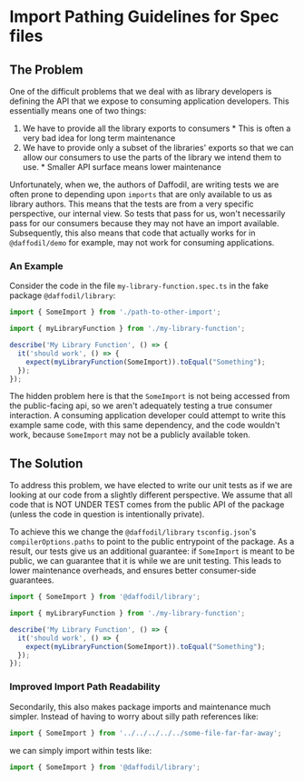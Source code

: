 # Import Pathing Guidelines for Spec files

## The Problem
One of the difficult problems that we deal with as library developers is defining the API that we expose to consuming application developers. This essentially means one of two things:
  
  1. We have to provide all the library exports to consumers
    * This is often a very bad idea for long term maintenance
  2. We have to provide only a subset of the libraries' exports so that we can allow our consumers to use the parts of the library we intend them to use.
    * Smaller API surface means lower maintenance

Unfortunately, when we, the authors of Daffodil, are writing tests we are often prone to depending upon `imports` that are only available to us as library authors. This means that the tests are from a very specific perspective, our internal view. So tests that pass for us, won't necessarily pass for our consumers because they may not have an import available. Subsequently, this also means that code that actually works for in `@daffodil/demo` for example, may not work for consuming applications. 

### An Example
Consider the code in the file `my-library-function.spec.ts` in the fake package `@daffodil/library`:

```ts
import { SomeImport } from './path-to-other-import';

import { myLibraryFunction } from './my-library-function';

describe('My Library Function', () => {
  it('should work', () => {
    expect(myLibraryFunction(SomeImport)).toEqual("Something");
  });
});
```

The hidden problem here is that the `SomeImport` is not being accessed from the public-facing api, so we aren't adequately testing a true consumer interaction. A consuming application developer could attempt to write this example same code, with this same dependency, and the code wouldn't work, because `SomeImport` may not be a publicly available token. 

## The Solution

To address this problem, we have elected to write our unit tests as if we are looking at our code from a slightly different perspective. We assume that all code that is NOT UNDER TEST comes from the public API of the package (unless the code in question is intentionally private).

To achieve this we change the `@daffodil/library` `tsconfig.json`'s `compilerOptions.paths` to point to the public entrypoint of the package. As a result, our tests give us an additional guarantee: if `SomeImport` is meant to be public, we can guarantee that it is while we are unit testing. This leads to lower maintenance overheads, and ensures better consumer-side guarantees.

```ts
import { SomeImport } from '@daffodil/library';

import { myLibraryFunction } from './my-library-function';

describe('My Library Function', () => {
  it('should work', () => {
    expect(myLibraryFunction(SomeImport)).toEqual("Something");
  });
});
```

### Improved Import Path Readability
Secondarily, this also makes package imports and maintenance much simpler. Instead of having to worry about silly path references like:

```ts
import { SomeImport } from '../../../../../some-file-far-far-away';
```

we can simply import within tests like:

```ts
import { SomeImport } from '@daffodil/library';
```

